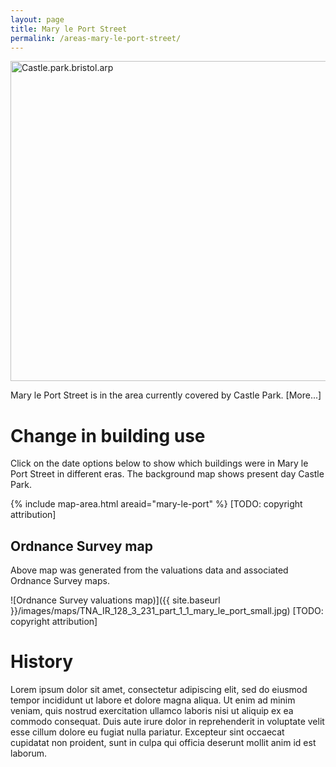```yaml
---
layout: page
title: Mary le Port Street
permalink: /areas-mary-le-port-street/
---
```


<a title="By Adrian Pingstone (Photographed by Adrian Pingstone) [Public domain], via Wikimedia Commons" href="https://commons.wikimedia.org/wiki/File%3ACastle.park.bristol.arp.jpg"><img width="512" alt="Castle.park.bristol.arp" src="https://upload.wikimedia.org/wikipedia/commons/thumb/6/6b/Castle.park.bristol.arp.jpg/512px-Castle.park.bristol.arp.jpg"/></a>

Mary le Port Street is in the area currently covered by Castle Park. [More...]

# Change in building use

Click on the date options below to show which buildings were in Mary le Port Street in different eras. The background map shows present day Castle Park.

{% include map-area.html areaid="mary-le-port" %}
[TODO: copyright attribution]

## Ordnance Survey map

Above map was generated from the valuations data and associated Ordnance Survey maps.

![Ordnance Survey valuations map)]({{ site.baseurl }}/images/maps/TNA_IR_128_3_231_part_1_1_mary_le_port_small.jpg)
[TODO: copyright attribution]

# History

Lorem ipsum dolor sit amet, consectetur adipiscing elit, sed do eiusmod tempor incididunt ut labore et dolore magna aliqua. Ut enim ad minim veniam, quis nostrud exercitation ullamco laboris nisi ut aliquip ex ea commodo consequat. Duis aute irure dolor in reprehenderit in voluptate velit esse cillum dolore eu fugiat nulla pariatur. Excepteur sint occaecat cupidatat non proident, sunt in culpa qui officia deserunt mollit anim id est laborum.





